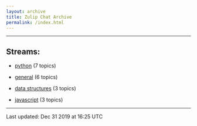 ```yaml
---
layout: archive
title: Zulip Chat Archive
permalink: /index.html
---
```


---

## Streams:

* [python](213224python/index.html) (7 topics)

* [general](213222general/index.html) (6 topics)

* [data structures](217915datastructures/index.html) (3 topics)

* [javascript](217809javascript/index.html) (3 topics)

<hr><p>Last updated: Dec 31 2019 at 16:25 UTC</p>